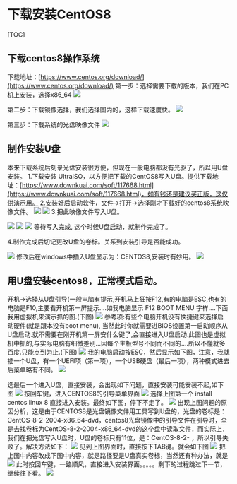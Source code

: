 # 下载安装CentOS8
[TOC]

## 下载centos8操作系统
下载地址：[https://www.centos.org/download/](https://www.centos.org/download/)
第一步：选择需要下载的版本，我们在PC机上安装，选择x86_64
![](./_image/2020-09-17-15-59-36.jpg)

第二步：下载镜像选择，我们选择国内的，这样下载速度快。
![](./_image/2020-09-17-16-06-29.jpg)

第三步：下载系统的光盘映像文件
![](./_image/2020-09-17-16-09-56.jpg)

## 制作安装U盘
本来下载系统后刻录光盘安装很方便，但现在一般电脑都没有光驱了，所以用U盘安装。
1.下载安装 UltraISO，以方便把下载的CentOS8写入U盘。提供下载地址：[https://www.downkuai.com/soft/117668.html](https://www.downkuai.com/soft/117668.html)，如有钱还是建议买正版，这仅供演示用。
2.安装好后启动软件，文件->打开->选择刚才下载好的centos8系统映像文件。
![](./_image/2020-09-17-16-22-16.jpg)
![](./_image/2020-09-17-16-22-48.jpg)
3.把此映像文件写入U盘。

![](./_image/2020-09-17-16-23-44.jpg)
![](./_image/2020-09-17-16-29-37.jpg)
![](./_image/2020-09-17-16-30-31.jpg)
等待写入完成,
这个时候U盘启动，就制作完成了。

4.制作完成后切记更改U盘的卷标。关系到安装引导是否能成功。

![](./_image/2020-09-17-16-39-16.jpg)
修改后在windows中插入U盘显示为：CENTOS8,安装时有妙用。
![](./_image/2020-09-17-16-39-50.jpg)

## 用U盘安装centos8，正常模式启动。
开机->选择从U盘引导(一般电脑有提示,开机马上狂按F12,有的电脑是ESC,也有的电脑是F10,主要看开机第一屏提示....如我电脑显示   F12 BOOT MENU  字样....下面我用虚拟机来演示抓的图.(下图)
![](./_image/2020-09-17-16-48-42.jpg)
参考项:有些个电脑开机没有快捷键来选择启动硬件(就是跟本没有boot menu), 当然此时你就需要进BIOS设置第一启动顺序从U盘启动.就不需要在刚开机第一屏安什么键了,会直接进入U盘启动.此图也是虚拟机中抓的,与实际电脑有细微差别...因每个主板型号不同而不同的....所以不懂就多百度.只能点到为止.(下图)
![](./_image/2020-09-17-16-55-16.jpg)
我的电脑启动按ESC，然后显示如下图，注意，我就插一个U盘，有一个UEFI项（第一项），一个USB硬盘（最后一项），两种模式进去后菜单略有不同。
![](./_image/2020-09-17-19-11-33.jpg)

选最后一个进入U盘，直接安装，会出现如下问题，直接安装可能安装不起,如下图
![](./_image/2020-09-17-19-15-12.jpg)
按回车键，进入CENTOS8的引导菜单界面
![](./_image/2020-09-17-19-18-19.jpg)
选择上图第一个 install centos linux 8 直接进入安装。最终如下图，停下不走了。
![](./_image/2020-09-17-19-21-32.jpg)
出现上图问题的原因分析，这是由于CENTOS8是光盘镜像文件用工具写到U盘的，光盘的卷标是：CentOS-8-2-2004-x86_64-dvd，centos8光盘镜像中的引导文件在引导时，全是去找卷标为CentOS-8-2-2004-x86_64-dvd的这个盘中读取文件，而实际上，我们在把光盘写入U盘时，U盘的卷标只有11位，是：CentOS-8-2- ，所以引导失败了。解决方法如下：
![](./_image/2020-09-17-19-18-19.jpg)
见到上图界面时，直接按下TAB键。就会如下图
![](./_image/2020-09-17-19-30-49.jpg)
把上图中内容改成下图中内容，就是路径要是U盘真实卷标，当然还有种办法，就是
![](./_image/2020-09-17-19-39-59.jpg)
此时按回车键，一路顺风，直接进入安装界面。。。。。剩下的过程跳过下一节，继续往下看。
![](./_image/2020-09-17-19-43-06.jpg)


